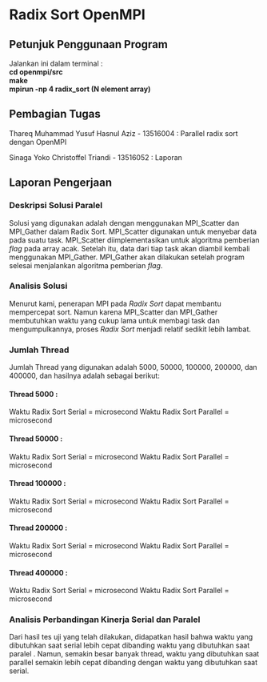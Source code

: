 # Radix Sort OpenMPI

## Petunjuk Penggunaan Program
Jalankan ini dalam terminal : <br />
**cd openmpi/src** <br />
**make** <br />
**mpirun -np 4 radix_sort (N element array)** <br />

## Pembagian Tugas
Thareq Muhammad Yusuf Hasnul Aziz - 13516004 : Parallel radix sort dengan OpenMPI
 
 Sinaga Yoko Christoffel Triandi - 13516052 : Laporan
 
 ## Laporan Pengerjaan
 
 ### Deskripsi Solusi Paralel
 Solusi yang digunakan adalah dengan menggunakan MPI_Scatter dan MPI_Gather dalam Radix Sort. 
 MPI_Scatter digunakan untuk menyebar data pada suatu task. MPI_Scatter diimplementasikan untuk algoritma
 pemberian *flag* pada array acak. Setelah itu, data dari tiap task akan diambil kembali menggunakan
 MPI_Gather. MPI_Gather akan dilakukan setelah program selesai menjalankan algoritma pemberian *flag*.
 <br />
 
 ### Analisis Solusi
 Menurut kami, penerapan MPI pada *Radix Sort* dapat membantu mempercepat sort. Namun karena MPI_Scatter dan
 MPI_Gather membutuhkan waktu yang cukup lama untuk membagi task dan mengumpulkannya, proses *Radix Sort*
 menjadi relatif sedikit lebih lambat.
 <br />
 
 ### Jumlah Thread
 Jumlah Thread yang digunakan adalah 5000, 50000, 100000, 200000, dan 400000, dan hasilnya adalah sebagai berikut:
 <br />
 
 #### Thread 5000 :
 Waktu Radix Sort Serial = microsecond
 Waktu Radix Sort Parallel = microsecond
 <br />
 
  #### Thread 50000 :
 Waktu Radix Sort Serial = microsecond
 Waktu Radix Sort Parallel = microsecond
 <br />
 
  #### Thread 100000 :
 Waktu Radix Sort Serial = microsecond
 Waktu Radix Sort Parallel = microsecond
 <br />
 
  #### Thread 200000 :
 Waktu Radix Sort Serial = microsecond
 Waktu Radix Sort Parallel = microsecond
 <br />
 
  #### Thread 400000 :
 Waktu Radix Sort Serial = microsecond
 Waktu Radix Sort Parallel = microsecond
 <br />
 
 ### Analisis Perbandingan Kinerja Serial dan Paralel
 Dari hasil tes uji yang telah dilakukan, didapatkan hasil bahwa waktu yang dibutuhkan saat serial lebih 
 cepat dibanding waktu yang dibutuhkan saat paralel . Namun, semakin besar banyak thread, waktu yang dibutuhkan 
 saat parallel semakin lebih cepat dibanding dengan waktu yang dibutuhkan saat serial.
